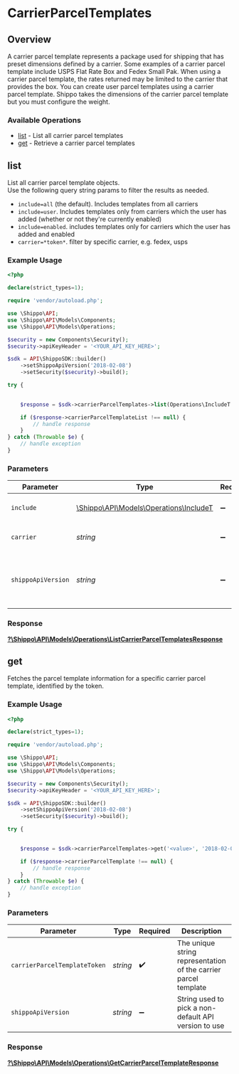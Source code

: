 # CarrierParcelTemplates


## Overview

A carrier parcel template represents a package used for shipping that has preset dimensions defined by a carrier. Some examples of a carrier parcel template include USPS Flat Rate Box and Fedex Small Pak. When using a carrier parcel template, the rates returned may be limited to the carrier that provides the box. You can create user parcel templates using a carrier parcel template. Shippo takes the dimensions of the carrier parcel template but you must configure the weight.

<SchemaDefinition schemaRef="#/components/schemas/CarrierParcelTemplate"/>

### Available Operations

* [list](#list) - List all carrier parcel templates
* [get](#get) - Retrieve a carrier parcel templates

## list

List all carrier parcel template objects. <br> Use the following query string params to filter the results as needed. <br> <ul> <li>`include=all` (the default). Includes templates from all carriers </li> <li>`include=user`. Includes templates only from carriers which the user has added (whether or not they're currently enabled) </li> <li>`include=enabled`. includes templates only for carriers which the user has added and enabled </li> <li>`carrier=*token*`. filter by specific carrier, e.g. fedex, usps </li> </ul>

### Example Usage

```php
<?php

declare(strict_types=1);

require 'vendor/autoload.php';

use \Shippo\API;
use \Shippo\API\Models\Components;
use \Shippo\API\Models\Operations;

$security = new Components\Security();
$security->apiKeyHeader = '<YOUR_API_KEY_HERE>';

$sdk = API\ShippoSDK::builder()
    ->setShippoApiVersion('2018-02-08')
    ->setSecurity($security)->build();

try {
    

    $response = $sdk->carrierParcelTemplates->list(Operations\IncludeT::Enabled, 'fedex', '2018-02-08');

    if ($response->carrierParcelTemplateList !== null) {
        // handle response
    }
} catch (Throwable $e) {
    // handle exception
}
```

### Parameters

| Parameter                                                                     | Type                                                                          | Required                                                                      | Description                                                                   | Example                                                                       |
| ----------------------------------------------------------------------------- | ----------------------------------------------------------------------------- | ----------------------------------------------------------------------------- | ----------------------------------------------------------------------------- | ----------------------------------------------------------------------------- |
| `include`                                                                     | [\Shippo\API\Models\Operations\IncludeT](../../Models/Operations/IncludeT.md) | :heavy_minus_sign:                                                            | filter by user or enabled                                                     |                                                                               |
| `carrier`                                                                     | *string*                                                                      | :heavy_minus_sign:                                                            | filter by specific carrier                                                    | fedex                                                                         |
| `shippoApiVersion`                                                            | *string*                                                                      | :heavy_minus_sign:                                                            | String used to pick a non-default API version to use                          | 2018-02-08                                                                    |


### Response

**[?\Shippo\API\Models\Operations\ListCarrierParcelTemplatesResponse](../../Models/Operations/ListCarrierParcelTemplatesResponse.md)**


## get

Fetches the parcel template information for a specific carrier parcel template, identified by the token.

### Example Usage

```php
<?php

declare(strict_types=1);

require 'vendor/autoload.php';

use \Shippo\API;
use \Shippo\API\Models\Components;
use \Shippo\API\Models\Operations;

$security = new Components\Security();
$security->apiKeyHeader = '<YOUR_API_KEY_HERE>';

$sdk = API\ShippoSDK::builder()
    ->setShippoApiVersion('2018-02-08')
    ->setSecurity($security)->build();

try {
    

    $response = $sdk->carrierParcelTemplates->get('<value>', '2018-02-08');

    if ($response->carrierParcelTemplate !== null) {
        // handle response
    }
} catch (Throwable $e) {
    // handle exception
}
```

### Parameters

| Parameter                                                       | Type                                                            | Required                                                        | Description                                                     | Example                                                         |
| --------------------------------------------------------------- | --------------------------------------------------------------- | --------------------------------------------------------------- | --------------------------------------------------------------- | --------------------------------------------------------------- |
| `carrierParcelTemplateToken`                                    | *string*                                                        | :heavy_check_mark:                                              | The unique string representation of the carrier parcel template |                                                                 |
| `shippoApiVersion`                                              | *string*                                                        | :heavy_minus_sign:                                              | String used to pick a non-default API version to use            | 2018-02-08                                                      |


### Response

**[?\Shippo\API\Models\Operations\GetCarrierParcelTemplateResponse](../../Models/Operations/GetCarrierParcelTemplateResponse.md)**

